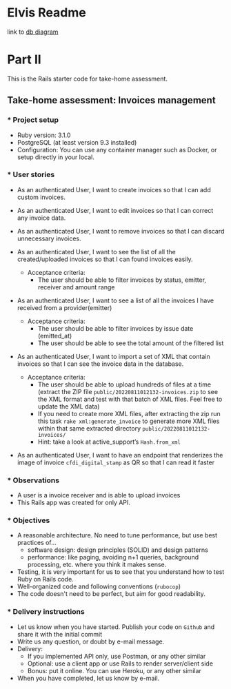 #   Elvis Readme
link to [ db diagram ](https://dbdiagram.io/d/6329e9cd0911f91ba5f6e51a)
  
# Part II

This is the Rails starter code for take-home assessment.

## Take-home assessment: Invoices management

### * Project setup
- Ruby version: 3.1.0
- PostgreSQL (at least version 9.3 installed)
- Configuration: You can use any container manager such as Docker, or setup directly in your local.

### * User stories
- As an authenticated User, I want to create invoices so that I can add custom invoices.

- As an authenticated User, I want to edit invoices so that I can correct any invoice data.

- As an authenticated User, I want to remove invoices so that I can discard unnecessary invoices.

- As an authenticated User, I want to see the list of all the created/uploaded invoices so that I can found invoices easily.
  + Acceptance criteria:
    - The user should be able to filter invoices by status, emitter, receiver and amount range

- As an authenticated User, I want to see a list of all the invoices I have received from a provider(emitter)
  + Acceptance criteria:
    - The user should be able to filter invoices by issue date (emitted_at)
    - The user should be able to see the total amount of the filtered list

- As an authenticated User, I want to import a set of XML that contain invoices so that I can see the invoice data in the database.
  + Acceptance criteria:
    - The user should be able to upload hundreds of files at a time (extract the ZIP file `public/20220811012132-invoices.zip` to see the XML format and test with that batch of XML files. Feel free to update the XML data)
    - If you need to create more XML files, after extracting the zip run this task `rake xml:generate_invoice` to generate more XML files within that same extracted directory `public/20220811012132-invoices/`
    - Hint: take a look at active_support’s `Hash.from_xml`

- As an authenticated User, I want to have an endpoint that renderizes the image of invoice `cfdi_digital_stamp` as QR so that I can read it faster

### * Observations
- A user is a invoice receiver and is able to upload invoices
- This Rails app was created for only API.

### * Objectives
- A reasonable architecture. No need to tune performance, but use best practices of...
  - software design: design principles (SOLID) and design patterns
  - performance: like paging, avoiding n+1 queries, background processing, etc. where you think it makes sense.
- Testing, it is very important for us to see that you understand how to test Ruby on Rails code.
- Well-organized code and following conventions (`rubocop`)
- The code doesn't need to be perfect, but aim for good readability.

### * Delivery instructions
- Let us know when you have started. Publish your code on `Github` and share it with the initial commit
- Write us any question, or doubt by e-mail message.
- Delivery:
  - If you implemented API only, use Postman, or any other similar
  - Optional: use a client app or use Rails to render server/client side
  - Bonus: put it online. You can use Heroku, or any other similar
- When you have completed, let us know by e-mail.
